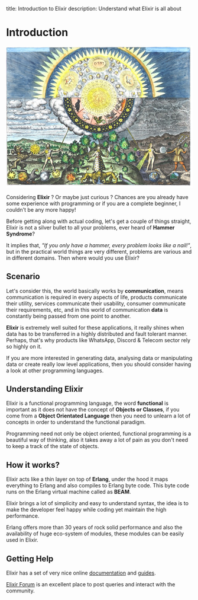 title: Introduction to Elixir
description: Understand what Elixir is all about

# Introduction

![Introduction to Elixir](../../../images/pages/octallium-elixir-introduction.jpg)

Considering **Elixir** ? Or maybe just curious ? Chances are you already have some experience with programming or if you are a complete beginner, I couldn't be any more happy!

Before getting along with actual coding, let's get a couple of things straight, Elixir is not a silver bullet to all your problems, ever heard of **Hammer Syndrome**? 

It implies that, _"If you only have a hammer, every problem looks like a nail!"_, but in the practical world things are very different, problems are various and in different domains. Then where would you use Elixir?

## Scenario

Let's consider this, the world basically works by **communication**, means communication is required in every aspects of life, products communicate their utility, services communicate their usability, consumer communicate their requirements, etc, and in this world of communication **data** is constantly being passed from one point to another.

**Elixir** is extremely well suited for these applications, it really shines when data has to be transferred in a highly distributed and fault tolerant manner. Perhaps, that's why products like WhatsApp, Discord & Telecom sector rely so highly on it.

If you are more interested in generating data, analysing data or manipulating data or create really low level applications, then you should consider having a look at other programming languages.

## Understanding Elixir

Elixir is a functional programming language, the word **functional** is important as it does not have the concept of **Objects or Classes**, if you come from a **Object Orientated Language** then you need to unlearn a lot of concepts in order to understand the functional paradigm.

Programming need not only be object oriented, functional programming is a beautiful way of thinking, also it takes away a lot of pain as you don't need to keep a track of the state of objects.

## How it works?

Elixir acts like a thin layer on top of **Erlang**, under the hood it maps everything to Erlang and also compiles to Erlang byte code. This byte code runs on the Erlang virtual machine called as **BEAM**.

Elixir brings a lot of simplicity and easy to understand syntax, the idea is to make the developer feel happy while coding yet maintain the high performance.

Erlang offers more than 30 years of rock solid performance and also the availability of huge eco-system of modules, these modules can be easily used in Elixir.

## Getting Help

Elixir has a set of very nice online [documentation](https://elixir-lang.org/docs.html) and [guides](https://elixir-lang.org/learning.html).

[Elixir Forum](https://elixirforum.com/) is an excellent place to post queries and interact with the community.
